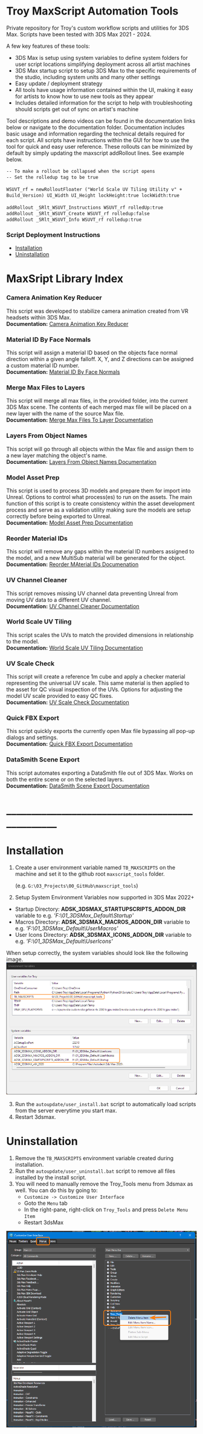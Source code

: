 # Troy MaxScript Automation Tools

Private repository for Troy's custom workflow scripts and utilities for 3DS Max. Scripts have been tested with 3DS Max 2021 - 2024.

A few key features of these tools:
* 3DS Max is setup using system variables to define system folders for user script locations simplifying deployment across all artist machines
* 3DS Max startup script to setup 3DS Max to the specific requirements of the studio, including system units and many other settings
* Easy update / deployment strategy
* All tools have usage information contained within the UI, making it easy for artists to know how to use new tools as they appear
* Includes detailed information for the script to help with troubleshooting should scripts get out of sync on artist's machine


Tool descriptions and demo videos can be found in the documentation links below or navigate to the documentation folder. Documentation includes basic usage and information regarding the technical details required for each script. All scripts have instructions within the GUI for how to use the tool for quick and easy user reference. These rollouts can be minimized by default by simply updating the maxscript addRollout lines. See example below.



```maxscript
-- To make a rollout be collapsed when the script opens
-- Set the rolledup tag to be true

WSUVT_rf = newRolloutFloater ("World Scale UV Tiling Utility v" + Build_Version) UI_Width UI_Height lockHeight:true lockWidth:true

addRollout _SRlt_WSUVT_Instructions WSUVT_rf rolledUp:true
addRollout _SRlt_WSUVT_Create WSUVT_rf rolledup:false
addRollout _SRlt_WSUVT_Info WSUVT_rf rolledup:true
```



### Script Deployment Instructions
* [Installation](#installation)
* [Uninstallation](#uninstallation)


# MaxSript Library Index

### Camera Animation Key Reducer
This script was developed to stabilize camera animation created from VR headsets within 3DS Max.  
**Documentation:** [Camera Animation Key Reducer](documentation/Camera%20Animation%20Key%20Reducer/TB_CameraAnimKeyReduction.md)

### Material ID By Face Normals
This script will assign a material ID based on the objects face normal direction within a given angle falloff. X, Y, and Z directions can be assigned a custom material ID number.  
**Documentation:** [Material ID By Face Normals](documentation/Assing%20MatID%20By%20Normal/TB_MatIDByFaceNormals.md)

### Merge Max Files to Layers
This script will merge all max files, in the provided folder, into the current 3DS Max scene. The contents of each merged max file will be placed on a new layer with the name of the source Max file.  
**Documentation:** [Merge Max Files To Layer Documentation](documentation/Merge%20Max%20Files/TB_MergeMaxFilesToLayers.md)

### Layers From Object Names
This script will go through all objects within the Max file and assign them to a new layer matching the object's name.  
**Documentation:** [Layers From Object Names Documentation](documentation/Layers%20From%20Object%20Names/TB_LayersFromObjectNames.md)

### Model Asset Prep
This script is used to process 3D models and prepare them for import into Unreal. Options to control what process(es) to run on the assets. The main function of this script is to create consistency within the asset development process and serve as a validation utility making sure the models are setup correctly before being exported to Unreal.  
**Documentation:** [Model Asset Prep Documentation](documentation/Model%20Asset%20Prep/TB_ModelAssetPrep.md)

### Reorder Material IDs
This script will remove any gaps within the material ID numbers assigned to the model, and a new MultiSub material will be generated for the object.  
**Documentation:** [Reorder MAterial IDs Documenation](documentation/Reorder%20Material%20IDs/TB_ReorderMaterialIDs.md)

### UV Channel Cleaner
This script removes missing UV channel data preventing Unreal from moving UV data to a different UV channel.  
**Documentation:** [UV Channel Cleaner Documentation](documentation/UV%20Channel%20Cleaner/TB_UVChannelCleaner.md)

### World Scale UV Tiling
This script scales the UVs to match the provided dimensions in relationship to the model.  
**Documentation:** [World Scale UV Tiling Documentation](documentation/World%20Scale%20UV%20Tiling/TB_WorldScaleUVTiling.md)

### UV Scale Check
This script will create a reference 1m cube and apply a checker material representing the universal UV scale. This same material is then applied to the asset for QC visual inspection of the UVs. Options for adjusting the model UV scale provided to easy QC fixes.  
**Documentation:** [UV Scale Check Documentation](documentation/UV%20Scale%20Check/TB_UVScaleCheck.md)

### Quick FBX Export
This script quickly exports the currently open Max file bypassing all pop-up dialogs and settings.  
**Documentation:** [Quick FBX Export Documentation](documentation/Quick%20FBX%20Export/TB_QuickFBXExport.md)

### DataSmith Scene Export
This script automates exporting a DataSmith file out of 3DS Max. Works on both the entire scene or on the selected layers.  
**Documentation:** [DataSmith Scene Export Documentation](documentation/DataSmith%20Scene%20Export/TB_SceneExportTool.md)



# _______________________________________________
# Installation

1. Create a user environment variable named `TB_MAXSCRIPTS` on the machine and set it to the github root `maxscript_tools` folder.

    (e.g. `G:\03_Projects\00_GitHub\maxscript_tools`)

2. Setup System Environment Variables now supported in 3DS Max 2022+
* Startup Directory: **ADSK_3DSMAX_STARTUPSCRIPTS_ADDON_DIR** variable to e.g. *'F:\01_3DSMax_Default\Startup'*
* Macros Directory: **ADSK_3DSMAX_MACROS_ADDON_DIR** variable to e.g. *'F:\01_3DSMax_Default\UserMacros'*
* User Icons Directory: **ADSK_3DSMAX_ICONS_ADDON_DIR** variable to e.g. *'F:\01_3DSMax_Default\UserIcons'*

When setup correctly, the system variables should look like the following image.
![](images/system_variables.png)

3. Run the `autoupdate/user_install.bat` script to automatically load scripts from the server everytime you start max.
4. Restart 3dsmax.


# Uninstallation

1. Remove the `TB_MAXSCRIPTS` environment variable created during installation.
2. Run the `autoupdate/user_uninstall.bat` script to remove all files installed by the install script.
3. You will need to manually remove the Troy_Tools menu from 3dsmax as well. You can do this by going to:
    * `Customize -> Customize User Interface`
    * Goto the `Menu` tab
    * In the right-pane, right-click on `Troy_Tools` and press `Delete Menu Item`
    * Restart 3dsMax

![](images/remove_menu.png)